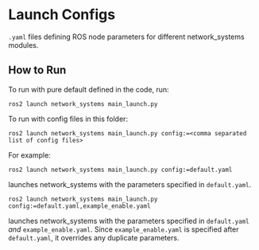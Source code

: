 # Launch Configs

`.yaml` files defining ROS node parameters for different network_systems modules.

## How to Run

To run with pure default defined in the code, run:

```
ros2 launch network_systems main_launch.py
```

To run with config files in this folder:

```
ros2 launch network_systems main_launch.py config:=<comma separated list of config files>
```

For example:

```
ros2 launch network_systems main_launch.py config:=default.yaml
```

launches network_systems with the parameters specified in `default.yaml`.

```
ros2 launch network_systems main_launch.py config:=default.yaml,example_enable.yaml
```

launches network_systems with the parameters specified in `default.yaml` *and* `example_enable.yaml`. Since
`example_enable.yaml` is specified after `default.yaml`, it overrides any duplicate parameters.
